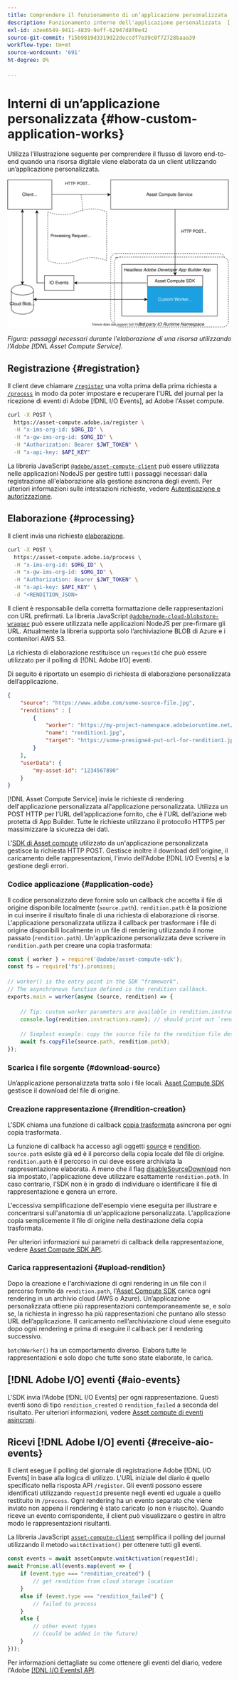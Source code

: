 ```yaml
---
title: Comprendere il funzionamento di un’applicazione personalizzata
description: Funzionamento interno dell'applicazione personalizzata  [!DNL Asset Compute Service]  per comprendere il funzionamento.
exl-id: a3ee6549-9411-4839-9eff-62947d8f0e42
source-git-commit: f15b9819d3319d22deccdf7e39c0f72728baaa39
workflow-type: tm+mt
source-wordcount: '691'
ht-degree: 0%

---
```


# Interni di un’applicazione personalizzata {#how-custom-application-works}

Utilizza l’illustrazione seguente per comprendere il flusso di lavoro end-to-end quando una risorsa digitale viene elaborata da un client utilizzando un’applicazione personalizzata.

![Flusso di lavoro applicazione personalizzato](assets/customworker.svg)

*Figura: passaggi necessari durante l&#39;elaborazione di una risorsa utilizzando l&#39;Adobe [!DNL Asset Compute Service].*

## Registrazione {#registration}

Il client deve chiamare [`/register`](api.md#register) una volta prima della prima richiesta a [`/process`](api.md#process-request) in modo da poter impostare e recuperare l&#39;URL del journal per la ricezione di eventi di Adobe [!DNL I/O Events], ad Adobe l&#39;Asset compute.

```sh
curl -X POST \
  https://asset-compute.adobe.io/register \
  -H "x-ims-org-id: $ORG_ID" \
  -H "x-gw-ims-org-id: $ORG_ID" \
  -H "Authorization: Bearer $JWT_TOKEN" \
  -H "x-api-key: $API_KEY"
```

La libreria JavaScript [`@adobe/asset-compute-client`](https://github.com/adobe/asset-compute-client#usage) può essere utilizzata nelle applicazioni NodeJS per gestire tutti i passaggi necessari dalla registrazione all&#39;elaborazione alla gestione asincrona degli eventi. Per ulteriori informazioni sulle intestazioni richieste, vedere [Autenticazione e autorizzazione](api.md).

## Elaborazione {#processing}

Il client invia una richiesta [elaborazione](api.md#process-request).

```sh
curl -X POST \
  https://asset-compute.adobe.io/process \
  -H "x-ims-org-id: $ORG_ID" \
  -H "x-gw-ims-org-id: $ORG_ID" \
  -H "Authorization: Bearer $JWT_TOKEN" \
  -H "x-api-key: $API_KEY" \
  -d "<RENDITION_JSON>
```

Il client è responsabile della corretta formattazione delle rappresentazioni con URL prefirmati. La libreria JavaScript [`@adobe/node-cloud-blobstore-wrapper`](https://github.com/adobe/node-cloud-blobstore-wrapper#presigned-urls) può essere utilizzata nelle applicazioni NodeJS per pre-firmare gli URL. Attualmente la libreria supporta solo l’archiviazione BLOB di Azure e i contenitori AWS S3.

La richiesta di elaborazione restituisce un `requestId` che può essere utilizzato per il polling di [!DNL Adobe I/O] eventi.

Di seguito è riportato un esempio di richiesta di elaborazione personalizzata dell’applicazione.

```json
{
    "source": "https://www.adobe.com/some-source-file.jpg",
    "renditions" : [
        {
            "worker": "https://my-project-namespace.adobeioruntime.net/api/v1/web/my-namespace-version/my-worker",
            "name": "rendition1.jpg",
            "target": "https://some-presigned-put-url-for-rendition1.jpg",
        }
    ],
    "userData": {
        "my-asset-id": "1234567890"
    }
}
```

[!DNL Asset Compute Service] invia le richieste di rendering dell&#39;applicazione personalizzata all&#39;applicazione personalizzata. Utilizza un POST HTTP per l’URL dell’applicazione fornito, che è l’URL dell’azione web protetta di App Builder. Tutte le richieste utilizzano il protocollo HTTPS per massimizzare la sicurezza dei dati.

L&#39;[SDK di Asset compute](https://github.com/adobe/asset-compute-sdk#adobe-asset-compute-worker-sdk) utilizzato da un&#39;applicazione personalizzata gestisce la richiesta HTTP POST. Gestisce inoltre il download dell&#39;origine, il caricamento delle rappresentazioni, l&#39;invio dell&#39;Adobe [!DNL I/O Events] e la gestione degli errori.

<!-- TBD: Add the application diagram. -->

### Codice applicazione {#application-code}

Il codice personalizzato deve fornire solo un callback che accetta il file di origine disponibile localmente (`source.path`). `rendition.path` è la posizione in cui inserire il risultato finale di una richiesta di elaborazione di risorse. L&#39;applicazione personalizzata utilizza il callback per trasformare i file di origine disponibili localmente in un file di rendering utilizzando il nome passato (`rendition.path`). Un&#39;applicazione personalizzata deve scrivere in `rendition.path` per creare una copia trasformata:

```javascript
const { worker } = require('@adobe/asset-compute-sdk');
const fs = require('fs').promises;

// worker() is the entry point in the SDK "framework".
// The asynchronous function defined is the rendition callback.
exports.main = worker(async (source, rendition) => {

    // Tip: custom worker parameters are available in rendition.instructions.
    console.log(rendition.instructions.name); // should print out `rendition.jpg`.

    // Simplest example: copy the source file to the rendition file destination so as to transfer the asset as is without processing.
    await fs.copyFile(source.path, rendition.path);
});
```

### Scarica i file sorgente {#download-source}

Un’applicazione personalizzata tratta solo i file locali. [Asset Compute SDK](https://github.com/adobe/asset-compute-sdk#adobe-asset-compute-worker-sdk) gestisce il download del file di origine.

### Creazione rappresentazione {#rendition-creation}

L&#39;SDK chiama una funzione di callback [copia trasformata](https://github.com/adobe/asset-compute-sdk#rendition-callback-for-worker-required) asincrona per ogni copia trasformata.

La funzione di callback ha accesso agli oggetti [source](https://github.com/adobe/asset-compute-sdk#source) e [rendition](https://github.com/adobe/asset-compute-sdk#rendition). `source.path` esiste già ed è il percorso della copia locale del file di origine. `rendition.path` è il percorso in cui deve essere archiviata la rappresentazione elaborata. A meno che il flag [disableSourceDownload](https://github.com/adobe/asset-compute-sdk#worker-options-optional) non sia impostato, l&#39;applicazione deve utilizzare esattamente `rendition.path`. In caso contrario, l’SDK non è in grado di individuare o identificare il file di rappresentazione e genera un errore.

L&#39;eccessiva semplificazione dell&#39;esempio viene eseguita per illustrare e concentrarsi sull&#39;anatomia di un&#39;applicazione personalizzata. L&#39;applicazione copia semplicemente il file di origine nella destinazione della copia trasformata.

Per ulteriori informazioni sui parametri di callback della rappresentazione, vedere [Asset Compute SDK API](https://github.com/adobe/asset-compute-sdk#api-details).

### Carica rappresentazioni {#upload-rendition}

Dopo la creazione e l&#39;archiviazione di ogni rendering in un file con il percorso fornito da `rendition.path`, l&#39;[Asset Compute SDK](https://github.com/adobe/asset-compute-sdk#adobe-asset-compute-worker-sdk) carica ogni rendering in un archivio cloud (AWS o Azure). Un’applicazione personalizzata ottiene più rappresentazioni contemporaneamente se, e solo se, la richiesta in ingresso ha più rappresentazioni che puntano allo stesso URL dell’applicazione. Il caricamento nell’archiviazione cloud viene eseguito dopo ogni rendering e prima di eseguire il callback per il rendering successivo.

`batchWorker()` ha un comportamento diverso. Elabora tutte le rappresentazioni e solo dopo che tutte sono state elaborate, le carica.

## [!DNL Adobe I/O] eventi {#aio-events}

L&#39;SDK invia l&#39;Adobe [!DNL I/O Events] per ogni rappresentazione. Questi eventi sono di tipo `rendition_created` o `rendition_failed` a seconda del risultato. Per ulteriori informazioni, vedere [Asset compute di eventi asincroni](api.md#asynchronous-events).

## Ricevi [!DNL Adobe I/O] eventi {#receive-aio-events}

Il client esegue il polling del giornale di registrazione Adobe [!DNL I/O Events] in base alla logica di utilizzo. L&#39;URL iniziale del diario è quello specificato nella risposta API `/register`. Gli eventi possono essere identificati utilizzando `requestId` presente negli eventi ed uguale a quello restituito in `/process`. Ogni rendering ha un evento separato che viene inviato non appena il rendering è stato caricato (o non è riuscito). Quando riceve un evento corrispondente, il client può visualizzare o gestire in altro modo le rappresentazioni risultanti.

La libreria JavaScript [`asset-compute-client`](https://github.com/adobe/asset-compute-client#usage) semplifica il polling del journal utilizzando il metodo `waitActivation()` per ottenere tutti gli eventi.

```javascript
const events = await assetCompute.waitActivation(requestId);
await Promise.all(events.map(event => {
    if (event.type === "rendition_created") {
        // get rendition from cloud storage location
    }
    else if (event.type === "rendition_failed") {
        // failed to process
    }
    else {
        // other event types
        // (could be added in the future)
    }
}));
```

Per informazioni dettagliate su come ottenere gli eventi del diario, vedere l&#39;Adobe [[!DNL I/O Events] API](https://developer.adobe.com/events/docs/guides/api/journaling_api/).

<!-- TBD:
* Illustration of the controls/data flow.
* Basic overview, in text and not code, of how an application works.
-->

